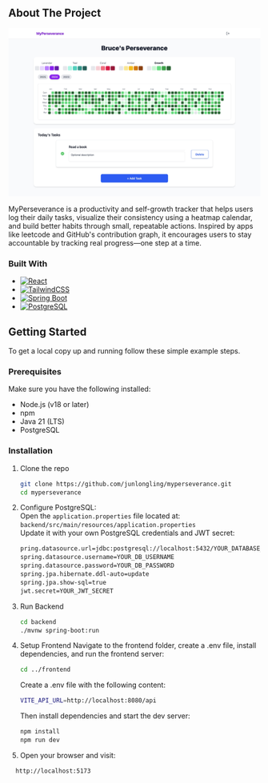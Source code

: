 <!-- ABOUT THE PROJECT -->
## About The Project

[![MyPerseverance][product-screenshot]](https://example.com)

MyPerseverance is a productivity and self-growth tracker that helps users log their daily tasks, visualize their consistency using a heatmap calendar, and build better habits through small, repeatable actions. Inspired by apps like leetcode and GitHub's contribution graph, it encourages users to stay accountable by tracking real progress—one step at a time.


### Built With

* [![React][React.js]][React-url]
* [![TailwindCSS][TailwindCSS-badge]][TailwindCSS-url]
* [![Spring Boot][SpringBoot-badge]][SpringBoot-url]
* [![PostgreSQL][PostgreSQL-badge]][PostgreSQL-url]


<!-- GETTING STARTED -->
## Getting Started

To get a local copy up and running follow these simple example steps.

### Prerequisites

Make sure you have the following installed:

* Node.js (v18 or later)
* npm
* Java 21 (LTS)
* PostgreSQL

### Installation 
1. Clone the repo
   ```sh
   git clone https://github.com/junlongling/myperseverance.git
   cd myperseverance
   ```
2. Configure PostgreSQL:  
   Open the `application.properties` file located at: `backend/src/main/resources/application.properties`  
   Update it with your own PostgreSQL credentials and JWT secret:
   ```sh
   pring.datasource.url=jdbc:postgresql://localhost:5432/YOUR_DATABASE_NAME
   spring.datasource.username=YOUR_DB_USERNAME
   spring.datasource.password=YOUR_DB_PASSWORD
   spring.jpa.hibernate.ddl-auto=update
   spring.jpa.show-sql=true
   jwt.secret=YOUR_JWT_SECRET
   ```
3. Run Backend
   ```sh
   cd backend
   ./mvnw spring-boot:run
   ```
4. Setup Frontend
   Navigate to the frontend folder, create a .env file, install dependencies, and run the frontend server:
   ```sh
   cd ../frontend
   ```
   Create a .env file with the following content:
   ```sh
   VITE_API_URL=http://localhost:8080/api
   ```
   Then install dependencies and start the dev server:
   ```sh
   npm install
   npm run dev
   ```
5. Open your browser and visit:
 ```sh
   http://localhost:5173
```

<!-- MARKDOWN LINKS & IMAGES -->
<!-- https://www.markdownguide.org/basic-syntax/#reference-style-links -->
[product-screenshot]: images/my.png
[React.js]: https://img.shields.io/badge/React-20232A?style=for-the-badge&logo=react&logoColor=61DAFB
[React-url]: https://reactjs.org/
[React.js]: https://img.shields.io/badge/React-20232A?style=for-the-badge&logo=react&logoColor=61DAFB
[React-url]: https://reactjs.org/
[TailwindCSS-badge]: https://img.shields.io/badge/TailwindCSS-0ea5e9?style=for-the-badge&logo=tailwindcss&logoColor=white
[TailwindCSS-url]: https://tailwindcss.com/
[SpringBoot-badge]: https://img.shields.io/badge/Spring_Boot-6DB33F?style=for-the-badge&logo=springboot&logoColor=white
[SpringBoot-url]: https://spring.io/projects/spring-boot
[PostgreSQL-badge]: https://img.shields.io/badge/PostgreSQL-316192?style=for-the-badge&logo=postgresql&logoColor=white
[PostgreSQL-url]: https://www.postgresql.org/

